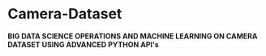 # Camera-Dataset

 **BIG DATA SCIENCE OPERATIONS AND MACHINE LEARNING ON CAMERA DATASET USING ADVANCED PYTHON API's**
